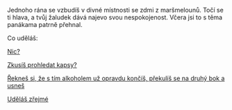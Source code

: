 Jednoho rána se vzbudíš v divné místnosti se zdmi z maršmelounů. Točí se ti hlava, a tvůj žaludek dává najevo svou nespokojenost. Včera jsi to s těma panákama patrně přehnal. 

Co uděláš:

[Nic?](nic/typickej-cech.md)

[Zkusíš prohledat kapsy?](kapsy/prohledat.md)

[Řekneš si, že s tím alkoholem už opravdu končíš, překulíš se na druhý bok a usneš](druhy_bok/spanek.md)

[Uděláš zřejmé](zrejme/udelas.md)